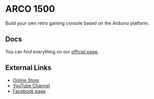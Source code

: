 # ARCO 1500

Build your own retro gaming console based on the Arduino platform.

## Docs

You can find everything on our [official page](https://www.arco1500.com).

## External Links

* [Online Store](https://www.en.bastlime.eu)
* [YouTube Channel](https://www.youtube.com/playlist?list=PLZWNQlcHslXWuSwxoAaJYrSB9fYc1FXUI)
* [Facebook page](https://www.facebook.com/ARCO-1500-494530131084329)


